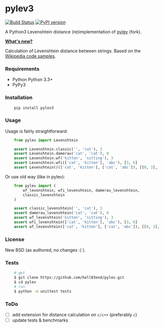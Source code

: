 # pylev3
[![Build Status](https://travis-ci.org/hell03end/pylev.svg?branch=master)](https://travis-ci.org/hell03end/pylev)
[![PyPI version](https://badge.fury.io/py/pylev3.svg)](https://badge.fury.io/py/pylev3)

A Python3 Levenshtein distance (re)implementation of [pylev](https://github.com/toastdriven/pylev) (fork).

**[What's new?](https://github.com/hell03end/pylev/blob/master/CHANGELOG.md)**

Calculation of Levenshtein distance between strings.
Based on the [Wikipedia code samples](http://en.wikipedia.org/wiki/Levenshtein_distance).

### Requirements
* Python Python 3.3+
* PyPy3

### Installation
```bash
    pip install pylev3
```

### Usage
Usage is fairly straightforward:

```python
    from pylev import Levenshtein

    assert Levenshtein.classic('', 'cat'), 3
    assert Levenshtein.damerau('cat', 'cat'), 0
    assert Levenshtein.wf('kitten', 'sitting'), 3
    assert Levenshtein.wfi(['cat', 'kitten'], 'abc'), [3, 6]
    assert Levenshtein()(['cat', 'kitten'], ['cat', 'abc']), [[0, 3], [5, 6]]
```

Or use old way (like in pylev):
```python
    from pylev import (
        wf_levenshtein, wfi_levenshtein, damerau_levenshtein,
        classic_levenshtein
    )

    assert classic_levenshtein('', 'cat'), 3
    assert damerau_levenshtein('cat', 'cat'), 0
    assert wf_levenshtein('kitten', 'sitting'), 3
    assert wfi_levenshtein(['cat', 'kitten'], 'abc'), [3, 6]
    assert wf_levenshtein(['cat', 'kitten'], ['cat', 'abc']), [[0, 3], [5, 6]]
```

### License
New BSD (as authored, no changes :( ).

### Tests
```bash
    # get
    $ git clone https://github.com/hell03end/pylev.git
    $ cd pylev
    # run
    $ python -m unittest tests
```

### ToDo
* [ ] add extension for distance calculation on `c/c++` (preferably `c`)
* [ ] update tests & benchmarks
